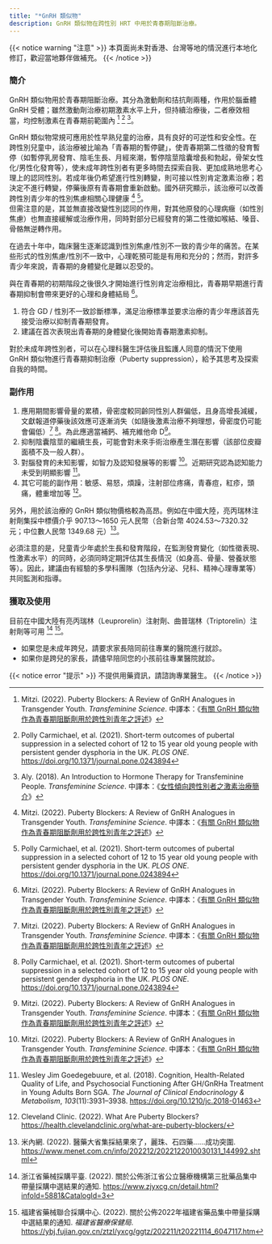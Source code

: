 ```yaml
---
title: "*GnRH 類似物"
description: GnRH 類似物在跨性別 HRT 中用於青春期阻斷治療。
---
```


{{< notice warning "注意" >}}
本頁面尚未對香港、台灣等地的情況進行本地化修訂，歡迎當地夥伴做補充。
{{< /notice >}}

### 簡介

GnRH 類似物用於青春期阻斷治療。其分為激動劑和拮抗劑兩種，作用於腦垂體 GnRH 受體；雖然激動劑治療初期激素水平上升，但持續治療後，二者療效相當，均控制激素在青春期前範圍內 [^1] [^2] [^3]。

GnRH 類似物常規可應用於性早熟兒童的治療，具有良好的可逆性和安全性。在跨性別兒童中，該治療被比喻為「青春期的暫停鍵」，使青春期第二性徵的發育暫停（如暫停乳房發育、陰毛生長、月經來潮，暫停陰莖陰囊增長和勃起，骨架女性化/男性化發育等），使未成年跨性別者有更多時間去探索自我、更加成熟地思考心理上的認同性別。若成年後仍希望進行性別轉變，則可接以性別肯定激素治療；若決定不進行轉變，停藥後原有青春期會重新啟動。國外研究顯示，該治療可以改善跨性別青少年的性別焦慮相關心理健康 [^1] [^2]。\
但需注意的是，其並無直接改變性別認同的作用，對其他原發的心理病癥（如性別焦慮）也無直接緩解或治療作用，同時對部分已經發育的第二性徵如喉結、嗓音、骨骼無逆轉作用。

在過去十年中，臨床醫生逐漸認識到性別焦慮/性別不一致的青少年的痛苦。在某些形式的性別焦慮/性別不一致中，心理乾預可能是有用和充分的；然而，對許多青少年來說，青春期的身體變化是難以忍受的。

與在青春期的初期階段之後很久才開始進行性別肯定治療相比，青春期早期進行青春期抑制會帶來更好的心理和身體結局 [^1]。

1. 符合 GD / 性別不一致診斷標準，滿足治療標準並要求治療的青少年應該首先接受治療以抑制青春期發育。
1. 建議在首次表現出青春期的身體變化後開始青春期激素抑制。

對於未成年跨性別者，可以在心理科醫生評估後且監護人同意的情況下使用 GnRH 類似物進行青春期抑制治療（Puberty suppression），給予其思考及探索自我的時間。

### 副作用

1. 應用期間影響骨量的累積，骨密度較同齡同性別人群偏低，且身高增長減緩，文獻報道停藥後該效應可逐漸消失（如隨後激素治療不夠理想，骨密度仍可能會偏低）[^1] [^2]。為此應適當補鈣、補充維他命 D[^1]。
1. 抑制陰囊陰莖的繼續生長，可能會對未來手術治療產生潛在影響（該部位皮瓣面積不及一般人群）。
1. 對腦發育的未知影響，如智力及認知發展等的影響 [^1]。近期研究認為認知能力未受到明顯影響 [^4]。
1. 其它可能的副作用：敏感、易怒，煩躁，注射部位疼痛，青春痘，紅疹，頭痛，體重增加等 [^5]。

另外，用於該治療的 GnRH 類似物價格較為高昂。例如在中國大陸，亮丙瑞林注射劑集採中標價介乎 907.13～1650 元人民幣（合新台幣 4024.53～7320.32 元；中位數人民幣 1349.68 元）[^7]。

必須注意的是，兒童青少年處於生長和發育階段，在監測發育變化（如性徵表現、性激素水平）的同時，必須同時定期評估其生長情況（如身高、骨量、營養狀態等）。因此，建議由有經驗的多學科團隊（包括內分泌、兒科、精神心理專業等）共同監測和指導。

### 獲取及使用

目前在中國大陸有亮丙瑞林（Leuprorelin）注射劑、曲普瑞林（Triptorelin）注射劑等可用 [^6] [^8]。

- 如果您是未成年跨兒，請要求家長陪同前往專業的醫院進行就診。
- 如果你是跨兒的家長，請儘早陪同您的小孩前往專業醫院就診。

{{< notice error "提示" >}}
不提供用藥資訊，請諮詢專業醫生。
{{< /notice >}}

[^1]: Mitzi. (2022). Puberty Blockers: A Review of GnRH Analogues in Transgender Youth. *Transfeminine Science*. 中譯本：《[有關 GnRH 類似物作為青春期阻斷劑用於跨性別青年之評述](https://tfsci.mtf.wiki/zh-tw/articles/puberty-blockers/)》
[^2]: Polly Carmichael, et al. (2021). Short-term outcomes of pubertal
suppression in a selected cohort of 12 to
15 year old young people with persistent
gender dysphoria in the UK. *PLOS ONE*. <https://doi.org/10.1371/journal.pone.0243894>
[^3]: Aly. (2018). An Introduction to Hormone Therapy for Transfeminine People. *Transfeminine Science*. 中譯本：《[女性傾向跨性別者之激素治療簡介](https://tfsci.mtf.wiki/zh-tw/articles/transfem-intro/#gnrh-agonists-and-antagonists)》
[^4]: Wesley Jim Goedegebuure, et al. (2018). Cognition, Health-Related Quality of Life, and Psychosocial Functioning After GH/GnRHa Treatment in Young Adults Born SGA. *The Journal of Clinical Endocrinology & Metabolism*, *103*(11):3931–3938. <https://doi.org/10.1210/jc.2018-01463>
[^5]: Cleveland Clinic. (2022). What Are Puberty Blockers? <https://health.clevelandclinic.org/what-are-puberty-blockers/>
[^6]: 浙江省藥械採購平臺. (2022). 關於公佈浙江省公立醫療機構第三批藥品集中帶量採購中選結果的通知. <https://www.zjyxcg.cn/detail.html?infoId=5881&CatalogId=3>
[^7]: 米內網. (2022). 醫藥大省集採結果來了，麗珠、石四藥......成功突圍. <https://www.menet.com.cn/info/202212/2022122010030131_144992.shtml>
[^8]: 福建省藥械聯合採購中心. (2022). 關於公佈2022年福建省藥品集中帶量採購中選結果的通知. *福建省醫療保健局*. <https://ybj.fujian.gov.cn/ztzl/yxcg/ggtz/202211/t20221114_6047117.htm>